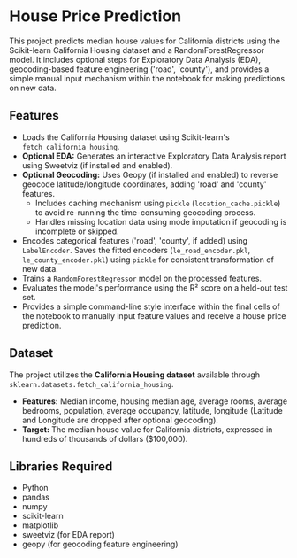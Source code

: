 # House Price Prediction

This project predicts median house values for California districts using the Scikit-learn California Housing dataset and a RandomForestRegressor model. It includes optional steps for Exploratory Data Analysis (EDA), geocoding-based feature engineering ('road', 'county'), and provides a simple manual input mechanism within the notebook for making predictions on new data.

## Features

*   Loads the California Housing dataset using Scikit-learn's `fetch_california_housing`.
*   **Optional EDA:** Generates an interactive Exploratory Data Analysis report using Sweetviz (if installed and enabled).
*   **Optional Geocoding:** Uses Geopy (if installed and enabled) to reverse geocode latitude/longitude coordinates, adding 'road' and 'county' features.
    *   Includes caching mechanism using `pickle` (`location_cache.pickle`) to avoid re-running the time-consuming geocoding process.
    *   Handles missing location data using mode imputation if geocoding is incomplete or skipped.
*   Encodes categorical features ('road', 'county', if added) using `LabelEncoder`. Saves the fitted encoders (`le_road_encoder.pkl`, `le_county_encoder.pkl`) using `pickle` for consistent transformation of new data.
*   Trains a `RandomForestRegressor` model on the processed features.
*   Evaluates the model's performance using the R² score on a held-out test set.
*   Provides a simple command-line style interface within the final cells of the notebook to manually input feature values and receive a house price prediction.

## Dataset

The project utilizes the **California Housing dataset** available through `sklearn.datasets.fetch_california_housing`.

*   **Features:** Median income, housing median age, average rooms, average bedrooms, population, average occupancy, latitude, longitude (Latitude and Longitude are dropped after optional geocoding).
*   **Target:** The median house value for California districts, expressed in hundreds of thousands of dollars ($100,000).

## Libraries Required

*   Python 
*   pandas
*   numpy
*   scikit-learn
*   matplotlib 
*   sweetviz (for EDA report)
*   geopy (for geocoding feature engineering)

